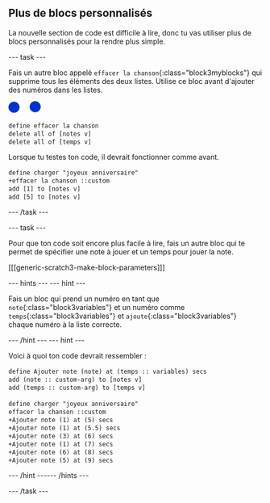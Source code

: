 ## Plus de blocs personnalisés

La nouvelle section de code est difficile à lire, donc tu vas utiliser plus de blocs personnalisés pour la rendre plus simple.

--- task ---

Fais un autre bloc appelé `effacer la chanson`{:class="block3myblocks"} qui supprime tous les éléments des deux listes. Utilise ce bloc avant d'ajouter des numéros dans les listes.

![note-sprite](images/note-sprite.png)

```blocks3
define effacer la chanson
delete all of [notes v]
delete all of [temps v]
```

Lorsque tu testes ton code, il devrait fonctionner comme avant.

```blocks3
define charger "joyeux anniversaire"
+effacer la chanson ::custom
add [1] to [notes v]
add [5] to [notes v]
```

--- /task ---

--- task ---

Pour que ton code soit encore plus facile à lire, fais un autre bloc qui te permet de spécifier une note à jouer et un temps pour jouer la note.

[[[generic-scratch3-make-block-parameters]]]

--- hints ---
 --- hint ---

Fais un bloc qui prend un numéro en tant que `note`{:class="block3variables"} et un numéro comme `temps`{:class="block3variables"} et `ajoute`{:class="block3variables"} chaque numéro à la liste correcte.

--- /hint --- --- hint ---

Voici à quoi ton code devrait ressembler :

```blocks3
define Ajouter note (note) at (temps :: variables) secs
add (note :: custom-arg) to [notes v]
add (temps :: custom-arg) to [temps v]

define charger "joyeux anniversaire"
effacer la chanson ::custom
+Ajouter note (1) at (5) secs
+Ajouter note (1) at (5.5) secs
+Ajouter note (3) at (6) secs
+Ajouter note (1) at (7) secs
+Ajouter note (6) at (8) secs
+Ajouter note (5) at (9) secs
```

--- /hint ------ /hints ---

--- /task ---